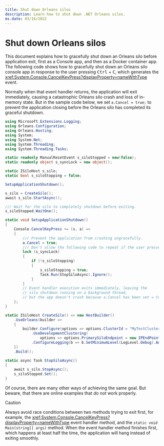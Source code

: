 ```yaml
---
title: Shut down Orleans silos
description: Learn how to shut down .NET Orleans silos.
ms.date: 03/16/2022
---
```


# Shut down Orleans silos

This document explains how to gracefully shut down an Orleans silo before application exit, first as a Console app, and then as a Docker container app. The following code shows how to gracefully shut down an Orleans silo console app in response to the user pressing <kbd>Ctrl</kbd> + <kbd>C</kbd>, which generates the <xref:System.Console.CancelKeyPress?displayProperty=nameWithType> event.

Normally when that event handler returns, the application will exit immediately, causing a catastrophic Orleans silo crash and loss of in-memory state. But in the sample code below, we set `a.Cancel = true;` to prevent the application closing before the Orleans silo has completed its graceful shutdown.

```csharp
using Microsoft.Extensions.Logging;
using Orleans.Configuration;
using Orleans.Hosting;
using System;
using System.Net;
using System.Threading;
using System.Threading.Tasks;

static readonly ManualResetEvent s_siloStopped = new(false);
static readonly object s_syncLock = new object();

static ISiloHost s_silo;
static bool s_siloStopping = false;

SetupApplicationShutdown();

s_silo = CreateSilo();
await s_silo.StartAsync();

/// Wait for the silo to completely shutdown before exiting.
s_siloStopped.WaitOne();

static void SetupApplicationShutdown()
{
    Console.CancelKeyPress += (s, a) =>
    {
        /// Prevent the application from crashing ungracefully.
        a.Cancel = true;
        /// Don't allow the following code to repeat if the user presses Ctrl+C repeatedly.
        lock (s_syncLock)
        {
            if (!s_siloStopping)
            {
                s_siloStopping = true;
                Task.Run(StopSiloAsync).Ignore();
            }
        }
        // Event handler execution exits immediately, leaving the
        // silo shutdown running on a background thread,
        // but the app doesn't crash because a.Cancel has been set = true
    };
}

static ISiloHost CreateSilo() => new HostBuilder()
    .UseOrleans(builder =>
    {
        builder.Configure(options => options.ClusterId = "MyTestCluster")
            .UseDevelopmentClustering(
                options => options.PrimarySiloEndpoint = new IPEndPoint(IPAddress.Loopback, 11111))
            .ConfigureLogging(b => b.SetMinimumLevel(LogLevel.Debug).AddConsole())
    })
    .Build();

static async Task StopSiloAsync()
{
    await s_silo.StopAsync();
    s_siloStopped.Set();
}
```

Of course, there are many other ways of achieving the same goal. But beware, that there are online examples that _do not_ work properly.

> [!CAUTION]
> Always avoid race conditions between two methods trying to exit first, for example, the <xref:System.Console.CancelKeyPress?displayProperty=nameWithType> event handler method, and the `static void Main(string[] args)` method. When the event handler method finishes first, which happens at least half the time, the application will hang instead of exiting smoothly.
